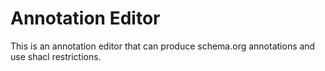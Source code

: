 # Annotation Editor

This is an annotation editor that can produce schema.org annotations and use shacl restrictions.
